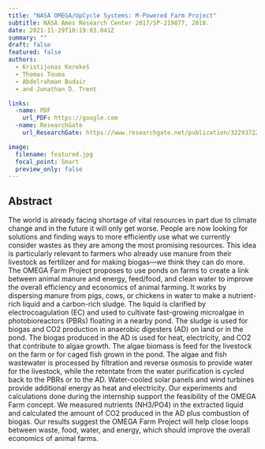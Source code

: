 ```yaml
---
title: "NASA OMEGA/UpCycle Systems: M-Powered Farm Project"
subtitle: NASA Ames Research Center 2017/SP-219877, 2018.
date: 2021-11-29T10:19:03.041Z
summary: ""
draft: false
featured: false
authors:
  - Kristijonas Kerekeš
  - Thomas Touma
  - Abdelrahman Budair
  - and Jonathan D. Trent

links:
  -name: PDF
    url_PDF: https://google.com
  -name: ResearchGate
    url_ResearchGate: https://www.researchgate.net/publication/322937229_UpCycle_Systems_M-Powered_Farm_Project_Methods_References_Contact_information

image:
  filename: featured.jpg
  focal_point: Smart
  preview_only: false
---
```

## Abstract

<!--StartFragment-->

The world is already facing shortage of vital resources in part due to climate change and in the future it will only get worse. People are now looking for solutions and finding ways to more efficiently use what we currently consider wastes as they are among the most promising resources. This idea is particularly relevant to farmers who already use manure from their livestock as fertilizer and for making biogas—we think they can do more. The OMEGA Farm Project proposes to use ponds on farms to create a link between animal manure and energy, feed/food, and clean water to improve the overall efficiency and economics of animal farming. It works by dispersing manure from pigs, cows, or chickens in water to make a nutrient-rich liquid and a carbon-rich sludge. The liquid is clarified by electrocoagulation (EC) and used to cultivate fast-growing microalgae in photobioreactors (PBRs) floating in a nearby pond. The sludge is used for biogas and CO2 production in anaerobic digesters (AD) on land or in the pond. The biogas produced in the AD is used for heat, electricity, and CO2 that contribute to algae growth. The algae biomass is feed for the livestock on the farm or for caged fish grown in the pond. The algae and fish wastewater is processed by filtration and reverse osmosis to provide water for the livestock, while the retentate from the water purification is cycled back to the PBRs or to the AD. Water-cooled solar panels and wind turbines provide additional energy as heat and electricity. Our experiments and calculations done during the internship support the feasibility of the OMEGA Farm concept. We measured nutrients (NH3/PO4) in the extracted liquid and calculated the amount of CO2 produced in the AD plus combustion of biogas. Our results suggest the OMEGA Farm Project will help close loops between waste, food, water, and energy, which should improve the overall economics of animal farms.

<!--EndFragment-->
